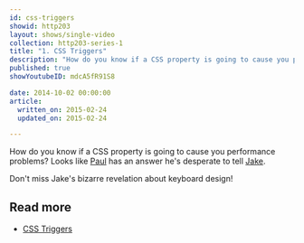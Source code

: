 ```yaml
---
id: css-triggers
showid: http203
layout: shows/single-video
collection: http203-series-1
title: "1. CSS Triggers"
description: "How do you know if a CSS property is going to cause you performance problems? Looks like Paul has an answer he's desperate to tell Jake."
published: true
showYoutubeID: mdcA5fR91S8

date: 2014-10-02 00:00:00
article:
  written_on: 2015-02-24
  updated_on: 2015-02-24

---
```


How do you know if a CSS property is going to cause you performance problems? Looks like [Paul](https://twitter.com/aerotwist) has an answer he's desperate to tell [Jake](https://twitter.com/jaffathecake).

Don't miss Jake's bizarre revelation about keyboard design!

## Read more

* [CSS Triggers](http://csstriggers.com)

